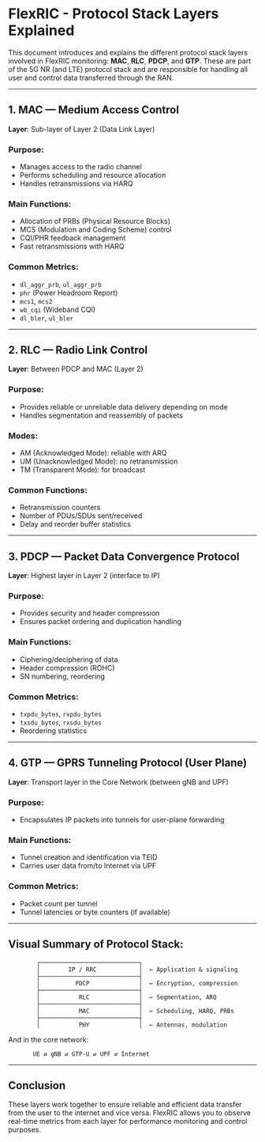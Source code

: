 # FlexRIC - Protocol Stack Layers Explained

This document introduces and explains the different protocol stack layers involved in FlexRIC monitoring: **MAC**, **RLC**, **PDCP**, and **GTP**. These are part of the 5G NR (and LTE) protocol stack and are responsible for handling all user and control data transferred through the RAN.

---

## 1. MAC — Medium Access Control

**Layer**: Sub-layer of Layer 2 (Data Link Layer)

### Purpose:
- Manages access to the radio channel
- Performs scheduling and resource allocation
- Handles retransmissions via HARQ

### Main Functions:
- Allocation of PRBs (Physical Resource Blocks)
- MCS (Modulation and Coding Scheme) control
- CQI/PHR feedback management
- Fast retransmissions with HARQ

### Common Metrics:
- `dl_aggr_prb`, `ul_aggr_prb`
- `phr` (Power Headroom Report)
- `mcs1`, `mcs2`
- `wb_cqi` (Wideband CQI)
- `dl_bler`, `ul_bler`

---

## 2. RLC — Radio Link Control

**Layer**: Between PDCP and MAC (Layer 2)

### Purpose:
- Provides reliable or unreliable data delivery depending on mode
- Handles segmentation and reassembly of packets

### Modes:
- AM (Acknowledged Mode): reliable with ARQ
- UM (Unacknowledged Mode): no retransmission
- TM (Transparent Mode): for broadcast

### Common Functions:
- Retransmission counters
- Number of PDUs/SDUs sent/received
- Delay and reorder buffer statistics

---

## 3. PDCP — Packet Data Convergence Protocol

**Layer**: Highest layer in Layer 2 (interface to IP)

### Purpose:
- Provides security and header compression
- Ensures packet ordering and duplication handling

### Main Functions:
- Ciphering/deciphering of data
- Header compression (ROHC)
- SN numbering, reordering

### Common Metrics:
- `txpdu_bytes`, `rxpdu_bytes`
- `txsdu_bytes`, `rxsdu_bytes`
- Reordering statistics

---

## 4. GTP — GPRS Tunneling Protocol (User Plane)

**Layer**: Transport layer in the Core Network (between gNB and UPF)

### Purpose:
- Encapsulates IP packets into tunnels for user-plane forwarding

### Main Functions:
- Tunnel creation and identification via TEID
- Carries user data from/to Internet via UPF

### Common Metrics:
- Packet count per tunnel
- Tunnel latencies or byte counters (if available)

---

## Visual Summary of Protocol Stack:

```
        ┌────────────────────────────┐
        │        IP / RRC            │  ← Application & signaling
        ├────────────────────────────┤
        │          PDCP              │  ← Encryption, compression
        ├────────────────────────────┤
        │           RLC              │  ← Segmentation, ARQ
        ├────────────────────────────┤
        │           MAC              │  ← Scheduling, HARQ, PRBs
        ├────────────────────────────┤
        │           PHY              │  ← Antennas, modulation
```

And in the core network:

```
       UE ⇄ gNB ⇄ GTP-U ⇄ UPF ⇄ Internet
```

---

## Conclusion
These layers work together to ensure reliable and efficient data transfer from the user to the internet and vice versa. FlexRIC allows you to observe real-time metrics from each layer for performance monitoring and control purposes.

